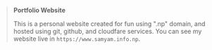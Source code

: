 > **Portfolio Website**
>
> This is a personal website created for fun using ".np" domain, and hosted using git, github, and cloudfare services.
> You can see my website live in `https://www.samyam.info.np`.